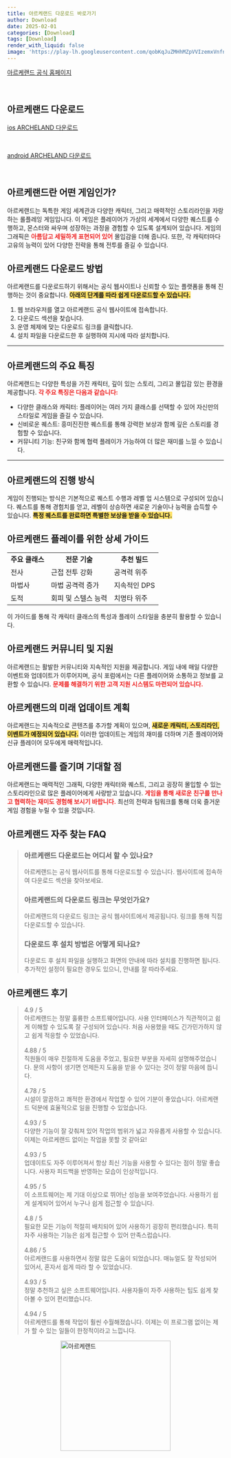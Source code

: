 ```yaml
---
title: 아르케랜드 다운로드 바로가기
author: Download
date: 2025-02-01
categories: [Download]
tags: [Download]
render_with_liquid: false
image: 'https://play-lh.googleusercontent.com/qobKqJuZMHhMZpVVIzemxVnfnt4k7qtSs2l6iFAh1EErtwmWJTI9fx5_MoEr5M7fb5I=s256-rw'
---
```

<p><a class='click-button' title='아르케랜드' href='https://game.naver.com/lounge/ARCHELAND/home' rel='nofollow'>아르케랜드 공식 홈페이지</a></p><br>
<h2 id='아르케랜드_다운로드'>아르케랜드 다운로드</h2>
<p><a class="click-button ios" title="ARCHELAND 다운로드" href="https://apps.apple.com/kr/app/%EC%95%84%EB%A5%B4%EC%BC%80%EB%9E%9C%EB%93%9C/id1625843952" rel="nofollow">ios ARCHELAND 다운로드</a></p><br>
<p><a class="click-button android" title="ARCHELAND 다운로드" href="https://play.google.comhttps://play.google.com/store/apps/details?id=com.zlongame.kr.u2" rel="nofollow">android ARCHELAND 다운로드</a></p><br>


<h2 id='아르케랜드란 무엇인가'>아르케랜드란 어떤 게임인가?</h2>

<p>아르케랜드는 독특한 게임 세계관과 다양한 캐릭터, 그리고 매력적인 스토리라인을 자랑하는 롤플레잉 게임입니다. 이 게임은 플레이어가 가상의 세계에서 다양한 퀘스트를 수행하고, 몬스터와 싸우며 성장하는 과정을 경험할 수 있도록 설계되어 있습니다. 게임의 그래픽은 <b><span style="color: #ee2323;">아름답고 세밀하게 표현되어 있어</span></b> 몰입감을 더해 줍니다. 또한, 각 캐릭터마다 고유의 능력이 있어 다양한 전략을 통해 전투를 즐길 수 있습니다.</p>

<h2 id='게임 다운로드 방법'>아르케랜드 다운로드 방법</h2>

<p>아르케랜드를 다운로드하기 위해서는 공식 웹사이트나 신뢰할 수 있는 플랫폼을 통해 진행하는 것이 중요합니다. <b><span style="background-color: #ffe066;">아래의 단계를 따라 쉽게 다운로드할 수 있습니다.</span></b></p>

<ol>
    <li>웹 브라우저를 열고 아르케랜드 공식 웹사이트에 접속합니다.</li>
    <li>다운로드 섹션을 찾습니다.</li>
    <li>운영 체제에 맞는 다운로드 링크를 클릭합니다.</li>
    <li>설치 파일을 다운로드한 후 실행하여 지시에 따라 설치합니다.</li>
</ol>

<hr />

<h2 id='게임의 주요 특징'>아르케랜드의 주요 특징</h2>

<p>아르케랜드는 다양한 특성을 가진 캐릭터, 깊이 있는 스토리, 그리고 몰입감 있는 환경을 제공합니다. <b><span style="color: #ee2323;">각 주요 특징은 다음과 같습니다:</span></b></p>

<ul>
    <li>다양한 클래스와 캐릭터: 플레이어는 여러 가지 클래스를 선택할 수 있어 자신만의 스타일로 게임을 즐길 수 있습니다.</li>
    <li>신비로운 퀘스트: 흥미진진한 퀘스트를 통해 강력한 보상과 함께 깊은 스토리를 경험할 수 있습니다.</li>
    <li>커뮤니티 기능: 친구와 함께 협력 플레이가 가능하여 더 많은 재미를 느낄 수 있습니다.</li>
</ul>

<hr />

<h2 id='게임의 진행 방식'>아르케랜드의 진행 방식</h2>

<p>게임이 진행되는 방식은 기본적으로 퀘스트 수행과 레벨 업 시스템으로 구성되어 있습니다. 퀘스트를 통해 경험치를 얻고, 레벨이 상승하면 새로운 기술이나 능력을 습득할 수 있습니다. <b><span style="background-color: #ffe066;">특정 퀘스트를 완료하면 특별한 보상을 받을 수 있습니다.</span></b></p>

<h2 id='상세 가이드'>아르케랜드 플레이를 위한 상세 가이드</h2>

<table>
    <tr>
        <td style="text-align: center; height: 17px;"><b>주요 클래스</b></td>
        <td style="text-align: center; height: 17px;"><b>전문 기술</b></td>
        <td style="text-align: center; height: 17px;"><b>추천 빌드</b></td>
    </tr>
    <tr>
        <td>전사</td>
        <td>근접 전투 강화</td>
        <td>공격력 위주</td>
    </tr>
    <tr>
        <td>마법사</td>
        <td>마법 공격력 증가</td>
        <td>지속적인 DPS</td>
    </tr>
    <tr>
        <td>도적</td>
        <td>회피 및 스텔스 능력</td>
        <td>치명타 위주</td>
    </tr>
</table>

<p>이 가이드를 통해 각 캐릭터 클래스의 특성과 플레이 스타일을 충분히 활용할 수 있습니다.</p>

<h2 id='커뮤니티 및 지원'>아르케랜드 커뮤니티 및 지원</h2>

<p>아르케랜드는 활발한 커뮤니티와 지속적인 지원을 제공합니다. 게임 내에 매일 다양한 이벤트와 업데이트가 이루어지며, 공식 포럼에서는 다른 플레이어와 소통하고 정보를 교환할 수 있습니다. <b><span style="color: #ee2323;">문제를 해결하기 위한 고객 지원 시스템도 마련되어 있습니다.</span></b></p>

<h2 id='미래 업데이트 계획'>아르케랜드의 미래 업데이트 계획</h2>

<p>아르케랜드는 지속적으로 콘텐츠를 추가할 계획이 있으며, <b><span style="background-color: #ffe066;">새로운 캐릭터, 스토리라인, 이벤트가 예정되어 있습니다.</span></b> 이러한 업데이트는 게임의 재미를 더하며 기존 플레이어와 신규 플레이어 모두에게 매력적입니다.</p>

<h2 id='결론'>아르케랜드를 즐기며 기대할 점</h2>

<p>아르케랜드는 매력적인 그래픽, 다양한 캐릭터와 퀘스트, 그리고 굉장히 몰입할 수 있는 스토리라인으로 많은 플레이어에게 사랑받고 있습니다. <b><span style="color: #ee2323;">게임을 통해 새로운 친구를 만나고 협력하는 재미도 경험해 보시기 바랍니다.</span></b> 최선의 전략과 팀워크를 통해 더욱 즐거운 게임 경험을 누릴 수 있을 것입니다.</p>


<h2 id='아르케랜드_자주_찾는_FAQ'>아르케랜드 자주 찾는 FAQ</h2>
<div itemscope="" itemtype="https://schema.org/FAQPage"> <blockquote> <div itemscope="" itemprop="mainEntity" itemtype="https://schema.org/Question"> <h3 itemprop="name">아르케랜드 다운로드는 어디서 할 수 있나요?</h3> <div itemscope="" itemprop="acceptedAnswer" itemtype="https://schema.org/Answer"> <span itemprop="text"> <p>아르케랜드는 공식 웹사이트를 통해 다운로드할 수 있습니다. 웹사이트에 접속하여 다운로드 섹션을 찾아보세요.</p> </span> </div> </div> <div itemscope="" itemprop="mainEntity" itemtype="https://schema.org/Question"> <h3 itemprop="name">아르케랜드의 다운로드 링크는 무엇인가요?</h3> <div itemscope="" itemprop="acceptedAnswer" itemtype="https://schema.org/Answer"> <span itemprop="text"> <p>아르케랜드의 다운로드 링크는 공식 웹사이트에서 제공됩니다. 링크를 통해 직접 다운로드할 수 있습니다.</p> </span> </div> </div> <div itemscope="" itemprop="mainEntity" itemtype="https://schema.org/Question"> <h3 itemprop="name">다운로드 후 설치 방법은 어떻게 되나요?</h3> <div itemscope="" itemprop="acceptedAnswer" itemtype="https://schema.org/Answer"> <span itemprop="text"> <p>다운로드 후 설치 파일을 실행하고 화면의 안내에 따라 설치를 진행하면 됩니다. 추가적인 설정이 필요한 경우도 있으니, 안내를 잘 따라주세요.</p> </span> </div> </div> </blockquote> </div>
<h2 id='아르케랜드_후기'>아르케랜드 후기</h2>
<div itemscope itemtype="https://schema.org/Product">
  <blockquote>
  <div itemprop="review" itemscope itemtype="https://schema.org/Review">
      <div itemprop="reviewRating" itemscope itemtype="https://schema.org/Rating"> <span itemprop="ratingValue">4.9</span> / <span itemprop="bestRating">5</span> </div>
      <span itemprop="reviewBody">아르케랜드는 정말 훌륭한 소프트웨어입니다. 사용 인터페이스가 직관적이고 쉽게 이해할 수 있도록 잘 구성되어 있습니다. 처음 사용했을 때도 긴가민가하지 않고 쉽게 적응할 수 있었습니다.</span>
  </div>
  <br>
  <div itemprop="review" itemscope itemtype="https://schema.org/Review">
      <div itemprop="reviewRating" itemscope itemtype="https://schema.org/Rating"> <span itemprop="ratingValue">4.88</span> / <span itemprop="bestRating">5</span> </div>
      <span itemprop="reviewBody">직원들이 매우 친절하게 도움을 주었고, 필요한 부분을 자세히 설명해주었습니다. 문의 사항이 생기면 언제든지 도움을 받을 수 있다는 것이 정말 마음에 듭니다.</span>
  </div>
  <br>
  <div itemprop="review" itemscope itemtype="https://schema.org/Review">
      <div itemprop="reviewRating" itemscope itemtype="https://schema.org/Rating"> <span itemprop="ratingValue">4.78</span> / <span itemprop="bestRating">5</span> </div>
      <span itemprop="reviewBody">시설이 깔끔하고 쾌적한 환경에서 작업할 수 있어 기분이 좋았습니다. 아르케랜드 덕분에 효율적으로 일을 진행할 수 있었습니다.</span>
  </div>
  <br>
  <div itemprop="review" itemscope itemtype="https://schema.org/Review">
      <div itemprop="reviewRating" itemscope itemtype="https://schema.org/Rating"> <span itemprop="ratingValue">4.93</span> / <span itemprop="bestRating">5</span> </div>
      <span itemprop="reviewBody">다양한 기능이 잘 갖춰져 있어 작업의 범위가 넓고 자유롭게 사용할 수 있습니다. 이제는 아르케랜드 없이는 작업을 못할 것 같아요!</span>
  </div>
  <br>
  <div itemprop="review" itemscope itemtype="https://schema.org/Review">
      <div itemprop="reviewRating" itemscope itemtype="https://schema.org/Rating"> <span itemprop="ratingValue">4.93</span> / <span itemprop="bestRating">5</span> </div>
      <span itemprop="reviewBody">업데이트도 자주 이루어져서 항상 최신 기능을 사용할 수 있다는 점이 정말 좋습니다. 사용자 피드백을 반영하는 모습이 인상적입니다.</span>
  </div>
  <br>
  <div itemprop="review" itemscope itemtype="https://schema.org/Review">
      <div itemprop="reviewRating" itemscope itemtype="https://schema.org/Rating"> <span itemprop="ratingValue">4.95</span> / <span itemprop="bestRating">5</span> </div>
      <span itemprop="reviewBody">이 소프트웨어는 제 기대 이상으로 뛰어난 성능을 보여주었습니다. 사용하기 쉽게 설계되어 있어서 누구나 쉽게 접근할 수 있습니다.</span>
  </div>
  <br>
  <div itemprop="review" itemscope itemtype="https://schema.org/Review">
      <div itemprop="reviewRating" itemscope itemtype="https://schema.org/Rating"> <span itemprop="ratingValue">4.8</span> / <span itemprop="bestRating">5</span> </div>
      <span itemprop="reviewBody">필요한 모든 기능이 적절히 배치되어 있어 사용하기 굉장히 편리했습니다. 특히 자주 사용하는 기능은 쉽게 접근할 수 있어 만족스럽습니다.</span>
  </div>
  <br>
  <div itemprop="review" itemscope itemtype="https://schema.org/Review">
      <div itemprop="reviewRating" itemscope itemtype="https://schema.org/Rating"> <span itemprop="ratingValue">4.86</span> / <span itemprop="bestRating">5</span> </div>
      <span itemprop="reviewBody">아르케랜드를 사용하면서 정말 많은 도움이 되었습니다. 매뉴얼도 잘 작성되어 있어서, 혼자서 쉽게 따라 할 수 있었습니다.</span>
  </div>
  <br>
  <div itemprop="review" itemscope itemtype="https://schema.org/Review">
      <div itemprop="reviewRating" itemscope itemtype="https://schema.org/Rating"> <span itemprop="ratingValue">4.93</span> / <span itemprop="bestRating">5</span> </div>
      <span itemprop="reviewBody">정말 추천하고 싶은 소프트웨어입니다. 사용자들이 자주 사용하는 팁도 쉽게 찾아볼 수 있어 편리했습니다.</span>
  </div>
  <br>
  <div itemprop="review" itemscope itemtype="https://schema.org/Review">
      <div itemprop="reviewRating" itemscope itemtype="https://schema.org/Rating"> <span itemprop="ratingValue">4.94</span> / <span itemprop="bestRating">5</span> </div>
      <span itemprop="reviewBody">아르케랜드를 통해 작업이 훨씬 수월해졌습니다. 이제는 이 프로그램 없이는 제가 할 수 있는 일들이 한정적이라고 느낍니다.</span>
  </div>
  </blockquote>
</div>
<figure class="image" style="display: flex; justify-content: center; align-items: center; margin: 0;"><img src="https://play-lh.googleusercontent.com/qobKqJuZMHhMZpVVIzemxVnfnt4k7qtSs2l6iFAh1EErtwmWJTI9fx5_MoEr5M7fb5I=s256-rw" alt="아르케랜드" width="256" height="256" style="max-width: 100%; height: auto;"></figure>